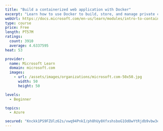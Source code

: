 ```yaml
---
title: "Build a containerized web application with Docker"
excerpt: "Learn how to use Docker to build, store, and manage private container images with the Azure Container Registry."
webUrl: https://docs.microsoft.com/en-us/learn/modules/intro-to-containers/
type: course
price: Free
length: PT57M
ratings:
  count: 3910
  average: 4.6337595
heat: 53

provider:
  name: Microsoft Learn
  domain: microsoft.com
  images:
    - url: /assets/images/organizations/microsoft.com-50x50.jpg
      width: 50
      height: 50

levels:
  - Beginner

topics:
  - Azure

secured: "Knckk1PS9FZUlz62s/vwq94PnkI/ph8hUy0XfxshsboG1OdOwYtRjdb9vbw3e7oiduME6VTEiDLeDb3eRz6iu/n3//2OlVQE/ZV5h8xFm83YYWsbRTq1XpZ/E/mMe3pkLyyZkc4K+qeelE7yodcrxkFkfLFwfMOPBRnHl8D74IZ1GHvwuumiZAWnt7eYuUqZPBqnBx0jNTmEYWjb5NlSRzO/pFx2SKdYm+l/WzSfRZW2KtVCH018Tlp+/EmbnwLBNZavkWNs0NF9pSc658o/U8JOgjPEO6Z0Ly0TLTb+aYyAiHAbjom+PKiif2kPdqSVmQDvpgM8+ZUGrTJxBJP9P1UgGMW4bPFHdc6+pOxVeq3h9s12P7sB2IFjoN3CtxJQqFV2Lv/mH7EbHXQlzRU5vhH8F+lPoN7GERa3ThDKQAA=;l/CvC2kBMd4hUA3MQsL3Fg=="
---
```


